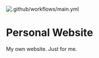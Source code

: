 ![.github/workflows/main.yml](https://github.com/benekuehn/PersWebsite/workflows/.github/workflows/main.yml/badge.svg)
# Personal Website
My own website. Just for me.
